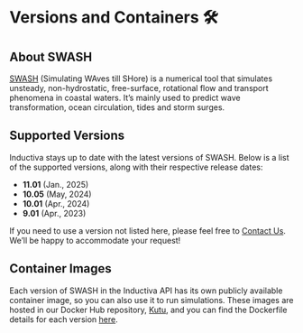 # Versions and Containers 🛠️

## About SWASH
[SWASH](https://swash.sourceforge.io) (Simulating WAves till SHore) is a numerical tool that simulates unsteady, non-hydrostatic, free-surface, rotational flow and transport phenomena in coastal waters. 
It’s mainly used to predict wave transformation, ocean circulation, tides and storm surges.

## Supported Versions
Inductiva stays up to date with the latest versions of SWASH. Below is a list of the supported versions, along with their respective release dates:

- **11.01** (Jan., 2025)
- **10.05** (May, 2024)
- **10.01** (Apr., 2024)
- **9.01** (Apr., 2023)

If you need to use a version not listed here, please feel free to [Contact Us](mailto:support@inductiva.ai).
We’ll be happy to accommodate your request!

## Container Images
Each version of SWASH in the Inductiva API has its own publicly available container image, 
so you can also use it to run simulations. These images are hosted in our Docker Hub repository, 
[Kutu](https://hub.docker.com/r/inductiva/kutu/tags?name=swash), and you can find the 
Dockerfile details for each version [here](https://github.com/inductiva/kutu/tree/main/simulators/swash).